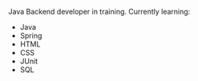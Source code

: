 Java Backend developer in training.
Currently learning:
 - Java
 - Spring
 - HTML
 - CSS
 - JUnit
 - SQL
